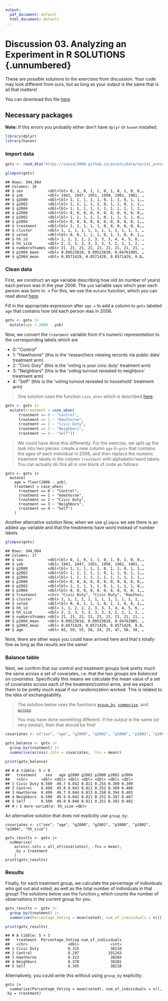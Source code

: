 ```yaml
---
output:
  pdf_document: default
  html_document: default
---
```


# Discussion 03. Analyzing an Experiment in R SOLUTIONS {.unnumbered}



These are *possible* solutions to the exercises from discussion. Your code may look different from ours, but as long as your output is the same that is all that matters!

You can download this file [here](assets/discussions/discussion3-solutions.Rmd).

## Necessary packages

**Note:** If this errors you probably either don't have `dplyr` or `haven` installed.


``` r
library(dplyr)
library(haven)
```

### Import data


``` r
gotv <- read_dta("https://causal3900.github.io/assets/data/social_pressure.dta")
```


``` r
glimpse(gotv)
```

```
## Rows: 344,084
## Columns: 16
## $ sex           <dbl+lbl> 0, 1, 0, 1, 1, 0, 1, 0, 1, 0, 0,…
## $ yob           <dbl> 1941, 1947, 1951, 1950, 1982, 1981, …
## $ g2000         <dbl+lbl> 1, 1, 1, 1, 1, 0, 1, 1, 0, 1, 1,…
## $ g2002         <dbl+lbl> 1, 1, 1, 1, 1, 0, 1, 1, 0, 1, 1,…
## $ g2004         <dbl+lbl> 1, 1, 1, 1, 1, 1, 1, 1, 1, 1, 1,…
## $ p2000         <dbl+lbl> 0, 0, 0, 0, 0, 0, 0, 0, 0, 0, 0,…
## $ p2002         <dbl+lbl> 1, 1, 1, 1, 1, 0, 1, 1, 1, 1, 0,…
## $ p2004         <dbl+lbl> 0, 0, 0, 0, 0, 0, 0, 0, 0, 0, 1,…
## $ treatment     <dbl+lbl> 2, 2, 1, 1, 1, 0, 0, 0, 0, 0, 0,…
## $ cluster       <dbl> 1, 1, 1, 1, 1, 1, 1, 1, 1, 1, 1, 1, …
## $ voted         <dbl+lbl> 0, 0, 1, 1, 1, 0, 1, 1, 0, 0, 1,…
## $ hh_id         <dbl> 1, 1, 2, 2, 2, 3, 3, 3, 4, 4, 5, 6, …
## $ hh_size       <dbl> 2, 2, 3, 3, 3, 3, 3, 3, 2, 2, 1, 2, …
## $ numberofnames <dbl> 21, 21, 21, 21, 21, 21, 21, 21, 21, …
## $ p2004_mean    <dbl> 0.09523810, 0.09523810, 0.04761905, …
## $ g2004_mean    <dbl> 0.8571429, 0.8571429, 0.8571429, 0.8…
```

### Clean data

First, we construct an age variable describing how old (in number of years) each person was in the year 2006. The `yob` variable says which year each person was born in. \> For this, we use the `mutate` function, which you can read about [here](https://dplyr.tidyverse.org/reference/mutate.html).

Fill in the appropriate expression after `age =` to add a column to `gotv` labeled `age` that contains how old each person was in 2006.


``` r
gotv <- gotv |>
  mutate(age = 2006 - yob)
```

Now, we convert the `treatment` variable from it's numeric representation to the corresponding labels which are

-   0: "Control"
-   1: "Hawthorne" (this is the 'researchers viewing records via public data' treatment arm)
-   2: "Civic Duty" (this is the 'voting is your civic duty' treatment arm)
-   3: "Neighbors" (this is the 'voting turnout revealed to neighbors' treatment arm)
-   4: "Self" (this is the 'voting turnout revealed to household' treatment arm)

> One solution uses the function `case_when` which is described [here](https://www.sharpsightlabs.com/blog/case-when-r/).


``` r
gotv <- gotv |>
  mutate(treatment = case_when(
      treatment == 0 ~ "Control",
      treatment == 1 ~ "Hawthorne",
      treatment == 2 ~ "Civic Duty",
      treatment == 3 ~ "Neighbors",
      treatment == 4 ~ "Self")) 
```

> We could have done this differently. For the exercise, we split up the task into two pieces: create a new column `age` in `gotv` that contains the ages of each individual in 2006, and then replace the numeric treatment labels in the column `treatment` with alphabetic/word labels. You can actually do this all in one block of code as follows: 

```
gotv <- gotv |>
  mutate(
    age = floor(2006 - yob),
    treatment = case_when(
      treatment == 0 ~ "Control",
      treatment == 1 ~ "Hawthorne",
      treatment == 2 ~ "Civic Duty",
      treatment == 3 ~ "Neighbors",
      treatment == 4 ~ "Self")
    ) 
```

Another alternative solution
Now, when we use `glimpse` we see there is an added `age` variable and that the treatments have word instead of number labels.


``` r
glimpse(gotv)
```

```
## Rows: 344,084
## Columns: 17
## $ sex           <dbl+lbl> 0, 1, 0, 1, 1, 0, 1, 0, 1, 0, 0,…
## $ yob           <dbl> 1941, 1947, 1951, 1950, 1982, 1981, …
## $ g2000         <dbl+lbl> 1, 1, 1, 1, 1, 0, 1, 1, 0, 1, 1,…
## $ g2002         <dbl+lbl> 1, 1, 1, 1, 1, 0, 1, 1, 0, 1, 1,…
## $ g2004         <dbl+lbl> 1, 1, 1, 1, 1, 1, 1, 1, 1, 1, 1,…
## $ p2000         <dbl+lbl> 0, 0, 0, 0, 0, 0, 0, 0, 0, 0, 0,…
## $ p2002         <dbl+lbl> 1, 1, 1, 1, 1, 0, 1, 1, 1, 1, 0,…
## $ p2004         <dbl+lbl> 0, 0, 0, 0, 0, 0, 0, 0, 0, 0, 1,…
## $ treatment     <chr> "Civic Duty", "Civic Duty", "Hawthor…
## $ cluster       <dbl> 1, 1, 1, 1, 1, 1, 1, 1, 1, 1, 1, 1, …
## $ voted         <dbl+lbl> 0, 0, 1, 1, 1, 0, 1, 1, 0, 0, 1,…
## $ hh_id         <dbl> 1, 1, 2, 2, 2, 3, 3, 3, 4, 4, 5, 6, …
## $ hh_size       <dbl> 2, 2, 3, 3, 3, 3, 3, 3, 2, 2, 1, 2, …
## $ numberofnames <dbl> 21, 21, 21, 21, 21, 21, 21, 21, 21, …
## $ p2004_mean    <dbl> 0.09523810, 0.09523810, 0.04761905, …
## $ g2004_mean    <dbl> 0.8571429, 0.8571429, 0.8571429, 0.8…
## $ age           <dbl> 65, 59, 55, 56, 24, 25, 47, 50, 38, …
```

Note, there are other ways you could have arrived here and that's totally fine as long as the results are the same!


### Balance table

Next, we confirm that our control and treatment groups look pretty much the same across a set of covariates, i.e. that the two groups are *balanced on covariates*. Specifically this means we calculate the mean value of a set of covariates across each of the treatment/control arms, and we expect them to be pretty much equal if our randomization worked. This is related to the idea of exchangeability.

> The solution below uses the functions [`group_by`](https://dplyr.tidyverse.org/reference/group_by.html), [`summarise`](https://dplyr.tidyverse.org/reference/summarise.html), and [`across`](https://dplyr.tidyverse.org/reference/across.html).
> 
> You may have done something different. If the output is the same (or very similar), then that should be fine!


``` r
covariates <- c("sex", "age", "g2000", "g2002", "p2000", "p2002", "p2004", "hh_size")

gotv_balance <- gotv |>
  group_by(treatment) |>
  summarise(across(.cols = covariates, .fns = mean))

print(gotv_balance)
```

```
## # A tibble: 5 × 9
##   treatment    sex   age g2000 g2002 p2000 p2002 p2004
##   <chr>      <dbl> <dbl> <dbl> <dbl> <dbl> <dbl> <dbl>
## 1 Civic Duty 0.500  49.7 0.842 0.811 0.254 0.389 0.399
## 2 Control    0.499  49.8 0.843 0.811 0.252 0.389 0.400
## 3 Hawthorne  0.499  49.7 0.844 0.813 0.250 0.394 0.403
## 4 Neighbors  0.500  49.9 0.842 0.811 0.251 0.387 0.407
## 5 Self       0.500  49.8 0.840 0.811 0.251 0.392 0.402
## # ℹ 1 more variable: hh_size <dbl>
```

An alternative solution that does not explicitly use `group_by`:
```
covariates <- c("sex", "age", "g2000", "g2002", "p2000", "p2002", "p2004", "hh_size")

gotv_results <- gotv |>
  summarise(
    across(.cols = all_of(covariates), .fns = mean),
    .by = treatment
    )
print(gotv_results)
```
### Results

Finally, for each treatment group, we calculate the percentage of individuals who got out and voted, as well as the total number of individuals in that group! The solutions below use the function [`n`](https://www.rdocumentation.org/packages/dplyr/versions/0.7.8/topics/n) which counts the number of observations in the current group for you.


``` r
gotv_results <- gotv |>
  group_by(treatment) |>
  summarise(Percentage_Voting = mean(voted), num_of_individuals = n())

print(gotv_results)
```

```
## # A tibble: 5 × 3
##   treatment  Percentage_Voting num_of_individuals
##   <chr>                  <dbl>              <int>
## 1 Civic Duty             0.315              38218
## 2 Control                0.297             191243
## 3 Hawthorne              0.322              38204
## 4 Neighbors              0.378              38201
## 5 Self                   0.345              38218
```

Alternatively, you could write this without using `group_by` explicitly: 
```
gotv |>
  summarise(Percentage_Voting = mean(voted), num_of_individuals = n(), .by = treatment)
```
